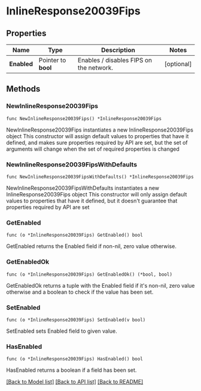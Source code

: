 # InlineResponse20039Fips

## Properties

Name | Type | Description | Notes
------------ | ------------- | ------------- | -------------
**Enabled** | Pointer to **bool** | Enables / disables FIPS on the network. | [optional] 

## Methods

### NewInlineResponse20039Fips

`func NewInlineResponse20039Fips() *InlineResponse20039Fips`

NewInlineResponse20039Fips instantiates a new InlineResponse20039Fips object
This constructor will assign default values to properties that have it defined,
and makes sure properties required by API are set, but the set of arguments
will change when the set of required properties is changed

### NewInlineResponse20039FipsWithDefaults

`func NewInlineResponse20039FipsWithDefaults() *InlineResponse20039Fips`

NewInlineResponse20039FipsWithDefaults instantiates a new InlineResponse20039Fips object
This constructor will only assign default values to properties that have it defined,
but it doesn't guarantee that properties required by API are set

### GetEnabled

`func (o *InlineResponse20039Fips) GetEnabled() bool`

GetEnabled returns the Enabled field if non-nil, zero value otherwise.

### GetEnabledOk

`func (o *InlineResponse20039Fips) GetEnabledOk() (*bool, bool)`

GetEnabledOk returns a tuple with the Enabled field if it's non-nil, zero value otherwise
and a boolean to check if the value has been set.

### SetEnabled

`func (o *InlineResponse20039Fips) SetEnabled(v bool)`

SetEnabled sets Enabled field to given value.

### HasEnabled

`func (o *InlineResponse20039Fips) HasEnabled() bool`

HasEnabled returns a boolean if a field has been set.


[[Back to Model list]](../README.md#documentation-for-models) [[Back to API list]](../README.md#documentation-for-api-endpoints) [[Back to README]](../README.md)


